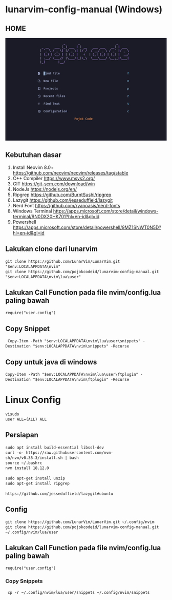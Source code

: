# lunarvim-config-manual (Windows)
## HOME
![home!](img/dashboard.png)
## Kebutuhan dasar 
1. Install Neovim 8.0+ https://github.com/neovim/neovim/releases/tag/stable 
2. C++ Compiler https://www.msys2.org/ 
3. GIT https://git-scm.com/download/win 
4. NodeJs https://nodejs.org/en/
5. Ripgrep https://github.com/BurntSushi/ripgrep 
6. Lazygit  https://github.com/jesseduffield/lazygit 
7. Nerd Font https://github.com/ryanoasis/nerd-fonts
8. Windows Terminal https://apps.microsoft.com/store/detail/windows-terminal/9N0DX20HK701?hl=en-id&gl=id 
9. Powershell https://apps.microsoft.com/store/detail/powershell/9MZ1SNWT0N5D?hl=en-id&gl=id 
## Lakukan clone dari lunarvim 
```
git clone https://github.com/LunarVim/LunarVim.git "$env:LOCALAPPDATA\nvim"
git clone https://github.com/pojokcodeid/lunarvim-config-manual.git "$env:LOCALAPPDATA\nvim\lua\user"
```
## Lakukan Call Function pada file nvim/config.lua  paling bawah 
```
require("user.config")
```
## Copy Snippet 
```
 Copy-Item -Path "$env:LOCALAPPDATA\nvim\lua\user\snippets" -Destination "$env:LOCALAPPDATA\nvim\snippets" -Recurse
```
## Copy untuk java di windows 
```
Copy-Item -Path "$env:LOCALAPPDATA\nvim\lua\user\ftplugin" -Destination "$env:LOCALAPPDATA\nvim\ftplugin" -Recurse
```

# Linux Config 
```
visudo
user ALL=(ALL) ALL
```
## Persiapan
```
sudo apt install build-essential libssl-dev
curl -o- https://raw.githubusercontent.com/nvm-sh/nvm/v0.35.3/install.sh | bash
source ~/.bashrc
nvm install 18.12.0

sudo apt-get install unzip
sudo apt-get install ripgrep

https://github.com/jesseduffield/lazygit#ubuntu
```
## Config
```
git clone https://github.com/LunarVim/LunarVim.git ~/.config/nvim
git clone https://github.com/pojokcodeid/lunarvim-config-manual.git ~/.config/nvim/lua/user
```
## Lakukan Call Function pada file nvim/config.lua  paling bawah 
```
require("user.config")
```
### Copy Snippets
```
 cp -r ~/.config/nvim/lua/user/snippets ~/.config/nvim/snippets
```

